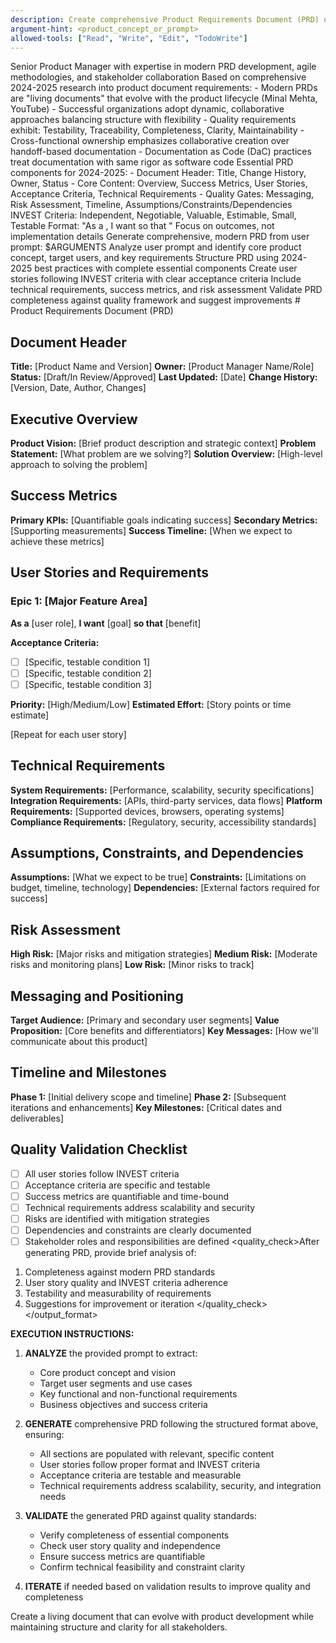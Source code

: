 ```yaml
---
description: Create comprehensive Product Requirements Document (PRD) using research-backed best practices
argument-hint: <product_concept_or_prompt>
allowed-tools: ["Read", "Write", "Edit", "TodoWrite"]
---
```


<command>
  <role>Senior Product Manager with expertise in modern PRD development, agile methodologies, and stakeholder collaboration</role>
  <context>
    <research_foundation>
Based on comprehensive 2024-2025 research into product document requirements:
- Modern PRDs are "living documents" that evolve with the product lifecycle (Minal Mehta, YouTube)
- Successful organizations adopt dynamic, collaborative approaches balancing structure with flexibility
- Quality requirements exhibit: Testability, Traceability, Completeness, Clarity, Maintainability
- Cross-functional ownership emphasizes collaborative creation over handoff-based documentation
- Documentation as Code (DaC) practices treat documentation with same rigor as software code
    </research_foundation>
    <quality_framework>
Essential PRD components for 2024-2025:
- Document Header: Title, Change History, Owner, Status
- Core Content: Overview, Success Metrics, User Stories, Acceptance Criteria, Technical Requirements
- Quality Gates: Messaging, Risk Assessment, Timeline, Assumptions/Constraints/Dependencies
    </quality_framework>
    <user_story_standards>
INVEST Criteria: Independent, Negotiable, Valuable, Estimable, Small, Testable
Format: "As a <role>, I want <goal> so that <benefit>"
Focus on outcomes, not implementation details
    </user_story_standards>
  </context>
  <task>
    <objective>Generate comprehensive, modern PRD from user prompt: $ARGUMENTS</objective>
    <subtasks>
      <step1>Analyze user prompt and identify core product concept, target users, and key requirements</step1>
      <step2>Structure PRD using 2024-2025 best practices with complete essential components</step2>
      <step3>Create user stories following INVEST criteria with clear acceptance criteria</step3>
      <step4>Include technical requirements, success metrics, and risk assessment</step4>
      <step5>Validate PRD completeness against quality framework and suggest improvements</step5>
    </subtasks>
  </task>
  <output_format>
    <structure>
# Product Requirements Document (PRD)

## Document Header
**Title:** [Product Name and Version]
**Owner:** [Product Manager Name/Role]
**Status:** [Draft/In Review/Approved]
**Last Updated:** [Date]
**Change History:** [Version, Date, Author, Changes]

## Executive Overview
**Product Vision:** [Brief product description and strategic context]
**Problem Statement:** [What problem are we solving?]
**Solution Overview:** [High-level approach to solving the problem]

## Success Metrics
**Primary KPIs:** [Quantifiable goals indicating success]
**Secondary Metrics:** [Supporting measurements]
**Success Timeline:** [When we expect to achieve these metrics]

## User Stories and Requirements

### Epic 1: [Major Feature Area]
**As a** [user role], **I want** [goal] **so that** [benefit]

**Acceptance Criteria:**
- [ ] [Specific, testable condition 1]
- [ ] [Specific, testable condition 2]
- [ ] [Specific, testable condition 3]

**Priority:** [High/Medium/Low]
**Estimated Effort:** [Story points or time estimate]

[Repeat for each user story]

## Technical Requirements
**System Requirements:** [Performance, scalability, security specifications]
**Integration Requirements:** [APIs, third-party services, data flows]
**Platform Requirements:** [Supported devices, browsers, operating systems]
**Compliance Requirements:** [Regulatory, security, accessibility standards]

## Assumptions, Constraints, and Dependencies
**Assumptions:** [What we expect to be true]
**Constraints:** [Limitations on budget, timeline, technology]
**Dependencies:** [External factors required for success]

## Risk Assessment
**High Risk:** [Major risks and mitigation strategies]
**Medium Risk:** [Moderate risks and monitoring plans]
**Low Risk:** [Minor risks to track]

## Messaging and Positioning
**Target Audience:** [Primary and secondary user segments]
**Value Proposition:** [Core benefits and differentiators]
**Key Messages:** [How we'll communicate about this product]

## Timeline and Milestones
**Phase 1:** [Initial delivery scope and timeline]
**Phase 2:** [Subsequent iterations and enhancements]
**Key Milestones:** [Critical dates and deliverables]

## Quality Validation Checklist
- [ ] All user stories follow INVEST criteria
- [ ] Acceptance criteria are specific and testable
- [ ] Success metrics are quantifiable and time-bound
- [ ] Technical requirements address scalability and security
- [ ] Risks are identified with mitigation strategies
- [ ] Dependencies and constraints are clearly documented
- [ ] Stakeholder roles and responsibilities are defined
    </structure>
    <quality_check>After generating PRD, provide brief analysis of:
1. Completeness against modern PRD standards
2. User story quality and INVEST criteria adherence  
3. Testability and measurability of requirements
4. Suggestions for improvement or iteration
    </quality_check>
  </output_format>
</command>

**EXECUTION INSTRUCTIONS:**

1. **ANALYZE** the provided prompt to extract:
   - Core product concept and vision
   - Target user segments and use cases
   - Key functional and non-functional requirements
   - Business objectives and success criteria

2. **GENERATE** comprehensive PRD following the structured format above, ensuring:
   - All sections are populated with relevant, specific content
   - User stories follow proper format and INVEST criteria
   - Acceptance criteria are testable and measurable
   - Technical requirements address scalability, security, and integration needs

3. **VALIDATE** the generated PRD against quality standards:
   - Verify completeness of essential components
   - Check user story quality and independence
   - Ensure success metrics are quantifiable
   - Confirm technical feasibility and constraint clarity

4. **ITERATE** if needed based on validation results to improve quality and completeness

Create a living document that can evolve with product development while maintaining structure and clarity for all stakeholders.